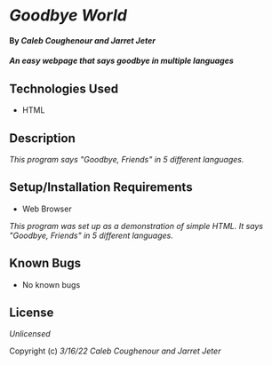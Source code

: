 # _Goodbye World_

#### By _**Caleb Coughenour and Jarret Jeter**_

#### _An easy webpage that says goodbye in multiple languages_

## Technologies Used

* HTML

## Description

_This program says "Goodbye, Friends" in 5 different languages._

## Setup/Installation Requirements

* Web Browser

_This program was set up as a demonstration of simple HTML. It says "Goodbye, Friends" in 5 different languages._
## Known Bugs

* No known bugs

## License

_Unlicensed_

Copyright (c) _3/16/22_ _Caleb Coughenour and Jarret Jeter_
